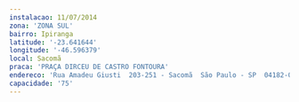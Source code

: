 ```yaml
---
instalacao: 11/07/2014
zona: 'ZONA SUL'
bairro: Ipiranga
latitude: '-23.641644'
longitude: '-46.596379'
local: Sacomã
praca: 'PRAÇA DIRCEU DE CASTRO FONTOURA'
endereco: 'Rua Amadeu Giusti  203-251 - Sacomã  São Paulo - SP  04182-080'
capacidade: '75'
---
```


